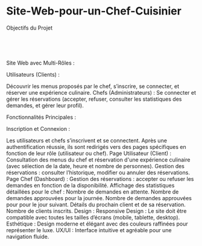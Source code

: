 # Site-Web-pour-un-Chef-Cuisinier
Objectifs du Projet

​

​

Site Web avec Multi-Rôles :
​

Utilisateurs (Clients) :
​

Découvrir les menus proposés par le chef, s’inscrire, se connecter, et réserver une expérience culinaire.
Chefs (Administrateurs) :
Se connecter et gérer les réservations (accepter, refuser, consulter les statistiques des demandes, et gérer leur profil).
​

Fonctionnalités Principales :
​

Inscription et Connexion :
​

Les utilisateurs et chefs s’inscrivent et se connectent. Après une authentification réussie, ils sont redirigés vers des pages spécifiques en fonction de leur rôle (utilisateur ou chef).
Page Utilisateur (Client) :
Consultation des menus du chef et réservation d'une expérience culinaire (avec sélection de la date, heure et nombre de personnes).
Gestion des réservations : consulter l’historique, modifier ou annuler des réservations.
Page Chef (Dashboard) :
Gestion des réservations : accepter ou refuser les demandes en fonction de la disponibilité.
Affichage des statistiques détaillées pour le chef :
Nombre de demandes en attente.
Nombre de demandes approuvées pour la journée.
Nombre de demandes approuvées pour pour le jour suivant.
Détails du prochain client et de sa réservation.
Nombre de clients inscrits.
Design :
Responsive Design : Le site doit être compatible avec toutes les tailles d’écrans (mobile, tablette, desktop).
Esthétique : Design moderne et élégant avec des couleurs raffinées pour représenter le luxe.
UX/UI : Interface intuitive et agréable pour une navigation fluide.

